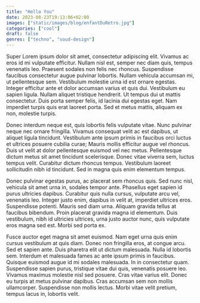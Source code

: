 ```yaml
---
title: "Hello You"
date: 2023-08-23T19:13:06+02:00
images: ["static/images/blog/enfantDuRetro.jpg"]
categories: ["cool"]
draft: false
genres: ["techno", "soud-design"]
---
```


Super Lorem ipsum dolor sit amet, consectetur adipiscing elit. Vivamus ac eros id mi vulputate efficitur. Nullam nisl est, semper nec diam quis, tempus venenatis leo. Praesent sodales non felis nec rhoncus. Suspendisse faucibus consectetur augue pulvinar lobortis. Nullam vehicula accumsan mi, ut pellentesque sem. Vestibulum molestie urna id est ornare egestas. Integer efficitur ante et dolor accumsan varius et quis dui. Vestibulum eu sapien ligula. Nullam aliquet tristique hendrerit. Ut tempus dui ut mattis consectetur. Duis porta semper felis, id lacinia dui egestas eget. Nam imperdiet turpis quis erat laoreet porta. Sed et metus mattis, aliquam ex non, molestie turpis.

Donec interdum neque est, quis lobortis felis vulputate vitae. Nunc pulvinar neque nec ornare fringilla. Vivamus consequat velit ac est dapibus, ut aliquet ligula tincidunt. Vestibulum ante ipsum primis in faucibus orci luctus et ultrices posuere cubilia curae; Mauris mollis efficitur augue vel rhoncus. Duis ut velit at dolor pellentesque euismod vel nec metus. Pellentesque dictum metus sit amet tincidunt scelerisque. Donec vitae viverra sem, luctus tempus velit. Curabitur dictum rhoncus tempus. Vestibulum laoreet sollicitudin nibh id tincidunt. Sed in magna quis enim elementum tempus.

Donec pulvinar egestas purus, ac placerat sem rhoncus quis. Sed nunc nisl, vehicula sit amet urna in, sodales tempor ante. Phasellus eget sapien id purus ultricies dapibus. Curabitur quis nulla cursus, vulputate arcu vel, venenatis leo. Integer justo enim, dapibus in velit at, imperdiet ultrices eros. Suspendisse potenti. Mauris sed diam urna. Aliquam gravida tellus at faucibus bibendum. Proin placerat gravida magna id elementum. Duis vestibulum, nibh id ultricies ultrices, urna justo auctor nunc, quis vulputate eros magna sed est. Morbi sed porta ex.

Fusce auctor eget magna sit amet euismod. Nam eget urna quis enim cursus vestibulum at quis diam. Donec non fringilla eros, at congue arcu. Sed et sapien ante. Duis pharetra elit ut dictum malesuada. Nulla id lobortis sem. Interdum et malesuada fames ac ante ipsum primis in faucibus. Quisque euismod augue id mi sodales malesuada. In in consectetur quam. Suspendisse sapien purus, tristique vitae dui quis, venenatis posuere leo. Vivamus maximus molestie nisl sed posuere. Cras vitae varius elit. Donec eu turpis at metus pulvinar dapibus. Cras accumsan sem non mollis ullamcorper. Suspendisse non mollis lectus. Morbi vitae velit pretium, tempus lacus in, lobortis velit.
